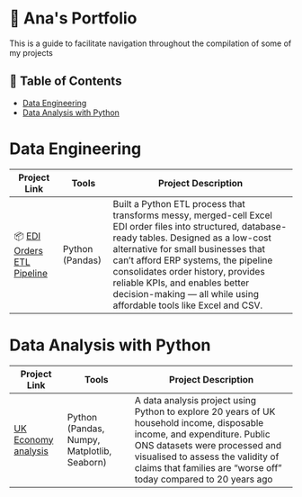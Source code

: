 # 👀 Ana's Portfolio

This is a guide to facilitate navigation throughout the compilation of some of my projects

## 📝 Table of Contents
- [Data Engineering](#data-engineering)
- [Data Analysis with Python](#data-analysis-with-python)

# Data Engineering

| Project Link | Tools | Project Description |
|---|---|---|
| 📦 [EDI Orders ETL Pipeline](https://github.com/aksb15/Small-Business-EDI-Order-Tracker) | Python (Pandas) | Built a Python ETL process that transforms messy, merged-cell Excel EDI order files into structured, database-ready tables. Designed as a low-cost alternative for small businesses that can’t afford ERP systems, the pipeline consolidates order history, provides reliable KPIs, and enables better decision-making — all while using affordable tools like Excel and CSV. |

# Data Analysis with Python

| Project Link | Tools | Project Description |
|---|---|---|
| [UK Economy analysis](https://github.com/aksb15/UK-Economy-analysis) | Python (Pandas, Numpy, Matplotlib, Seaborn) | A data analysis project using Python to explore 20 years of UK household income, disposable income, and expenditure. Public ONS datasets were processed and visualised to assess the validity of claims that families are “worse off” today compared to 20 years ago |

